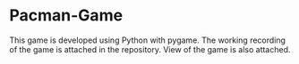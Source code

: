 # Pacman-Game
This game is developed using Python with pygame. 
The working recording of the game is attached in the repository. 
View of the game is also attached.
